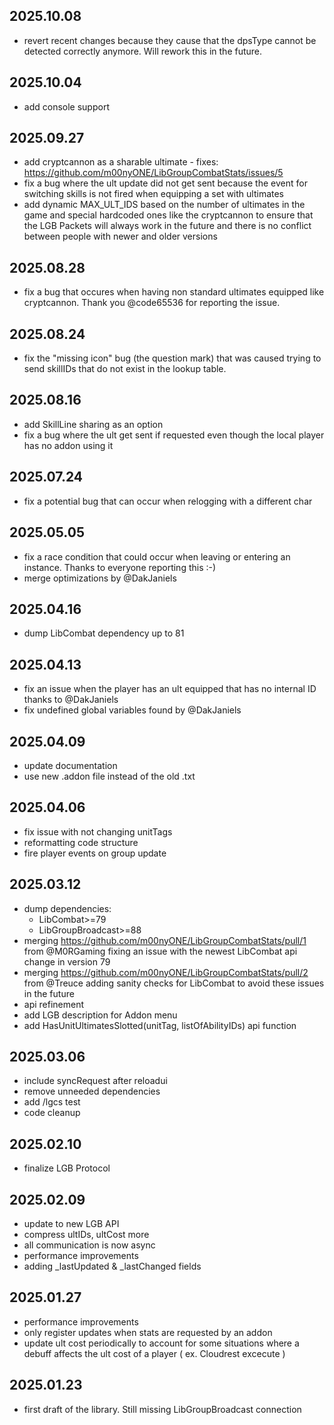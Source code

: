 ## 2025.10.08
- revert recent changes because they cause that the dpsType cannot be detected correctly anymore. Will rework this in the future.

## 2025.10.04
- add console support

## 2025.09.27
- add cryptcannon as a sharable ultimate - fixes: https://github.com/m00nyONE/LibGroupCombatStats/issues/5
- fix a bug where the ult update did not get sent because the event for switching skills is not fired when equipping a set with ultimates
- add dynamic MAX_ULT_IDS based on the number of ultimates in the game and special hardcoded ones like the cryptcannon to ensure that the LGB Packets will always work in the future and there is no conflict between people with newer and older versions

## 2025.08.28
- fix a bug that occures when having non standard ultimates equipped like cryptcannon. Thank you @code65536 for reporting the issue.

## 2025.08.24
- fix the "missing icon" bug (the question mark) that was caused trying to send skillIDs that do not exist in the lookup table.

## 2025.08.16
- add SkillLine sharing as an option
- fix a bug where the ult get sent if requested even though the local player has no addon using it

## 2025.07.24
- fix a potential bug that can occur when relogging with a different char

## 2025.05.05
- fix a race condition that could occur when leaving or entering an instance. Thanks to everyone reporting this :-)
- merge optimizations by @DakJaniels

## 2025.04.16
- dump LibCombat dependency up to 81

## 2025.04.13
- fix an issue when the player has an ult equipped that has no internal ID thanks to @DakJaniels
- fix undefined global variables found by @DakJaniels

## 2025.04.09
- update documentation
- use new .addon file instead of the old .txt

## 2025.04.06
- fix issue with not changing unitTags
- reformatting code structure
- fire player events on group update

## 2025.03.12
- dump dependencies:
  - LibCombat>=79
  - LibGroupBroadcast>=88
- merging https://github.com/m00nyONE/LibGroupCombatStats/pull/1 from @M0RGaming fixing an issue with the newest LibCombat api change in version 79
- merging https://github.com/m00nyONE/LibGroupCombatStats/pull/2 from @Treuce adding sanity checks for LibCombat to avoid these issues in the future
- api refinement
- add LGB description for Addon menu
- add HasUnitUltimatesSlotted(unitTag, listOfAbilityIDs) api function

## 2025.03.06
- include syncRequest after reloadui
- remove unneeded dependencies
- add /lgcs test
- code cleanup

## 2025.02.10
- finalize LGB Protocol

## 2025.02.09
- update to new LGB API
- compress ultIDs, ultCost more
- all communication is now async
- performance improvements
- adding _lastUpdated & _lastChanged fields

## 2025.01.27
- performance improvements
- only register updates when stats are requested by an addon
- update ult cost periodically to account for some situations where a debuff affects the ult cost of a player ( ex. Cloudrest excecute )

## 2025.01.23
- first draft of the library. Still missing LibGroupBroadcast connection